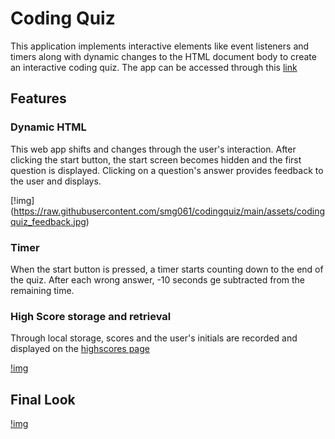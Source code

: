# Coding Quiz

This application implements interactive elements like event listeners and timers along with dynamic changes to the HTML document body to create an interactive
coding quiz. The app can be accessed through this [link](https://smg061.github.io/codingquiz)

## Features
### Dynamic HTML
This web app shifts and changes through the user's interaction. After clicking the start button, the start screen becomes hidden and the first question is displayed. Clicking on a question's answer provides feedback to the user and displays.

[!img] (https://raw.githubusercontent.com/smg061/codingquiz/main/assets/codingquiz_feedback.jpg)

### Timer
When the start button is pressed, a timer starts counting down to the end of the quiz. After each wrong answer, -10 seconds ge subtracted from the remaining time.


### High Score storage and retrieval

Through local storage, scores and the user's initials are recorded and displayed on the [highscores page](https://smg061.github.io/codingquiz/highscores.html)

[!img]()


## Final Look

[!img]()
